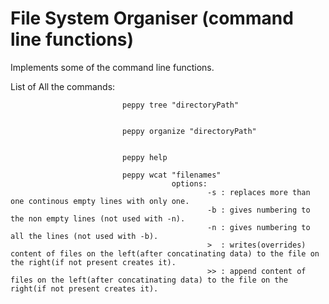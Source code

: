 # File System Organiser (command line functions)
Implements some of the command line functions.

List of All the commands:  

                             peppy tree "directoryPath" 
                             
                            
                             peppy organize "directoryPath"
                             
                            
                             peppy help
                             
                             peppy wcat "filenames"
                                        options: 
                                                -s : replaces more than one continous empty lines with only one.
                                                -b : gives numbering to the non empty lines (not used with -n).
                                                -n : gives numbering to all the lines (not used with -b).
                                                >  : writes(overrides) content of files on the left(after concatinating data) to the file on the right(if not present creates it).
                                                >> : append content of files on the left(after concatinating data) to the file on the right(if not present creates it).
